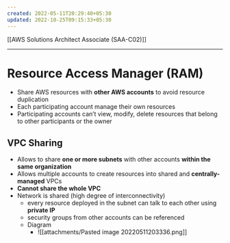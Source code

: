 ```yaml
---
created: 2022-05-11T20:29:40+05:30
updated: 2022-10-25T09:15:33+05:30
---
```

[[AWS Solutions Architect Associate (SAA-C02)]]

---
# Resource Access Manager (RAM)
- Share AWS resources with **other AWS accounts** to avoid resource duplication
- Each participating account manage their own resources
- Participating accounts can’t view, modify, delete resources that belong to other participants or the owner

## VPC Sharing
- Allows to share **one or more subnets** with other accounts **within the same organization**
- Allows multiple accounts to create resources into shared and **centrally-managed** VPCs
- **Cannot share the whole VPC**
- Network is shared (high degree of interconnectivity)
    -   every resource deployed in the subnet can talk to each other using **private IP**
    -   security groups from other accounts can be referenced
    - Diagram
	    - ![[attachments/Pasted image 20220511203336.png]]